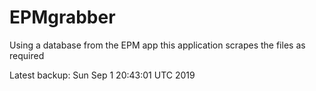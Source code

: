 # EPMgrabber
Using a database from the EPM app this application scrapes the files as required


Latest backup: Sun Sep 1 20:43:01 UTC 2019
